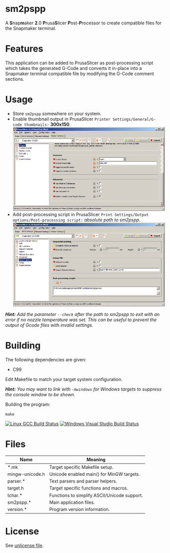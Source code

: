 sm2pspp
=======

A **S**nap**m**aker **2**.0 **P**rusa**S**licer **P**ost-**P**rocessor to create compatible files for the Snapmaker terminal.

Features
========

This application can be added to PrusaSlicer as post-processing script which takes the generated G-Code and converts it in-place
into a Snapmaker terminal compatible file by modifying the G-Code comment sections.

Usage
=====

* Store `sm2pspp` somewhere on your system.
* Enable thumbnail output in PrusaSlicer `Printer Settings/General/G-code thumbnails:` **300x150**.
  ![G-Code Thumbnail Setting](doc/thumbnail.png)
* Add post-processing script in PrusaSlicer `Print Settings/Output options/Post-processing script:` *absolute path to sm2pspp*.
  ![Post-processing Script](doc/postProcessor.png)

_**Hint:** Add the parameter `--check` after the path to sm2pspp to exit with an error if no nozzle temperature was set.
This can be useful to prevent the output of Gcode files with invalid settings._

Building
========

The following dependencies are given:  
- C99

Edit Makefile to match your target system configuration.

_**Hint:** You may want to link with `-mwindows` for Windows targets to suppress the console window to be shown._

Building the program:  

    make

[![Linux GCC Build Status](https://img.shields.io/github/actions/workflow/status/daniel-starke/sm2pspp/build.yml?label=Linux)](https://github.com/daniel-starke/sm2pspp/actions/workflows/build.yml)
[![Windows Visual Studio Build Status](https://img.shields.io/appveyor/ci/danielstarke/sm2pspp/main.svg?label=Windows)](https://ci.appveyor.com/project/danielstarke/sm2pspp)    

Files
=====

|Name           |Meaning
|---------------|--------------------------------------------
|*.mk           |Target specific Makefile setup.
|mingw-unicode.h|Unicode enabled main() for MinGW targets.
|parser.*       |Text parsers and parser helpers.
|target.h       |Target specific functions and macros.
|tchar.*        |Functions to simplify ASCII/Unicode support.
|sm2pspp.*      |Main application files.
|version.*      |Program version information.

License
=======

See [unlicense file](LICENSE).  
